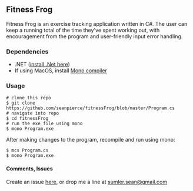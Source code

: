 ## Fitness Frog

Fitness Frog is an exercise tracking application written in C#. The user can keep a running total of the time they've spent working out, with encouragement from the program and user-friendly input error handling.

### Dependencies
* .NET (<a href="https://docs.microsoft.com/en-us/dotnet/framework/install/guide-for-developers">install .Net here</a>)
* If using MacOS, install <a href="http://www.mono-project.com/docs/about-mono/languages/csharp/">Mono compiler</a>

### Usage
```
# clone this repo
$ git clone https://github.com/seanpierce/fitnessFrog/blob/master/Program.cs
# navigate into repo
$ cd fitnessFrog
# run the exe file using mono
$ mono Program.exe
```

After making changes to the program, recompile and run using mono:
```
$ mcs Program.cs
$ mono Program.exe
```

#### Comments, Issues
Create an issue <a href="https://github.com/seanpierce/fitnessFrog/issues/new">here</a>, or drop me a line at sumler.sean@gmail.com
